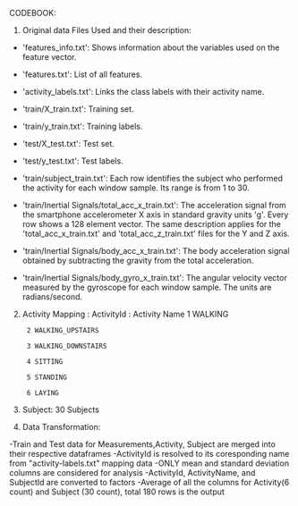 CODEBOOK:

1) Original data Files Used and their description:

- 'features_info.txt': Shows information about the variables used on the feature vector.

- 'features.txt': List of all features.

- 'activity_labels.txt': Links the class labels with their activity name.

- 'train/X_train.txt': Training set.

- 'train/y_train.txt': Training labels.

- 'test/X_test.txt': Test set.

- 'test/y_test.txt': Test labels.

- 'train/subject_train.txt': Each row identifies the subject who performed the activity for each window sample. Its range is from 1 to 30. 

- 'train/Inertial Signals/total_acc_x_train.txt': The acceleration signal from the smartphone accelerometer X axis in standard gravity units 'g'. Every row shows a 128 element vector. The same description applies for the 'total_acc_x_train.txt' and 'total_acc_z_train.txt' files for the Y and Z axis. 

- 'train/Inertial Signals/body_acc_x_train.txt': The body acceleration signal obtained by subtracting the gravity from the total acceleration. 

- 'train/Inertial Signals/body_gyro_x_train.txt': The angular velocity vector measured by the gyroscope for each window sample. The units are radians/second. 

2) Activity Mapping :
ActivityId : Activity Name
	  	1 WALKING

		2 WALKING_UPSTAIRS

		3 WALKING_DOWNSTAIRS

		4 SITTING

		5 STANDING

		6 LAYING
  
3) Subject: 30 Subjects

4) Data Transformation:

-Train and Test data for Measurements,Activity, Subject are merged into their respective dataframes
-ActivityId is resolved to its coresponding name from "activity-labels.txt" mapping data
-ONLY mean and standard deviation columns are considered for analysis
-ActivityId, ActivityName, and SubjectId are converted to factors
-Average of all the columns for Activity(6 count) and Subject (30 count), total 180 rows is the output

